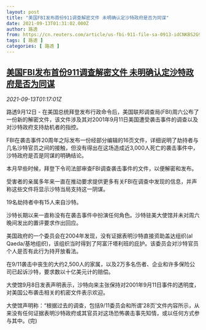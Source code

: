 ```yaml
---
layout: post
title: "美国FBI发布首份911调查解密文件 未明确认定沙特政府是否为同谋"
date: 2021-09-13T01:31:02.000Z
author: 路透
from: https://cn.reuters.com/article/us-fbi-911-file-sa-0913-idCNKBS2G9031
tags: [ 路透 ]
categories: [ 路透 ]
---
```

<!--1631496662000-->
[美国FBI发布首份911调查解密文件 未明确认定沙特政府是否为同谋](https://cn.reuters.com/article/us-fbi-911-file-sa-0913-idCNKBS2G9031)
------

<div>
<div><i>2021-09-13T01:17:01Z</i></div><p>路透9月12日 - 在美国总统拜登发布行政命令后，美国联邦调查局(FBI)周六公布了一份新的解密文件，该文件涉及其对2001年9月11日美国遭受袭击事件的调查以及对沙特政府支持劫机者的指控。</p><p>FBI在袭击事件20周年之际发布一份经部分编辑的16页文件，详细说明了劫持者与几名沙特官员之间的接触，但没有得出在这场造成近3,000人死亡的袭击事件中，沙特政府是否是同谋的明确结论。</p><p>本月早些时候，拜登下令司法部审查FBI调查袭击事件的文件，以便解密和发布。</p><p>受害者的亲属多年来一直在推动要求提供更多有关FBI在调查中发现的信息，并声称这些文件将显示沙特当局支持这一阴谋。</p><p>19名劫持者中有15人来自沙特。</p><p>沙特长期以来一直称没有在袭击事件中扮演任何角色。沙特驻美大使馆并未对周六晚间发出的置评要求作出回应。</p><p>美国政府的一个委员会在2004年发现，没有证据表明沙特直接资助盖达组织(al Qaeda/基地组织)，该组织当时得到了阿富汗塔利班的庇护。该委员会对沙特官员个人是否有此行为持开放看法。</p><p>在9/11袭击中丧生的大约2,500人的家属，以及2万多名伤者、企业和许多保险公司已起诉沙特，要求数以十亿美元计的赔偿。</p><p>大使馆9月8日发表声明表示，沙特向来主张保持对2001年9月11日事件的透明度，对美国公布袭击相关的机密文件表示欢迎。</p><p>大使馆声明称：“根据过去的调查，包括9/11委员会和所谓‘28页’文件内容所示，从来没有任何证据表明沙特政府或其官员对这场恐怖袭击事先知情，或以任何方式参与其中。(完)</p>
</div>
